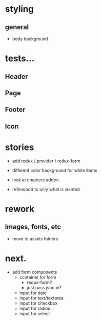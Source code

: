# styling

## general

- body background


# tests...

## Header

## Page

## Footer

## Icon


# stories

- add redux / provider / redux-form

- different color background for white items
- look at chapters addon
- refine/add to only what is wanted


# rework

## images, fonts, etc

- move to assets folders


# next.

- add form components
  - container for form
    - redux-form?
    - just pass json in?
  - input for date
  - input for text/textarea
  - input for checkbox
  - input for radios
  - input for select
